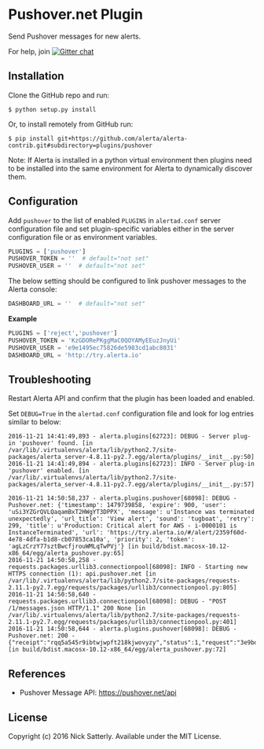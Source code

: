 Pushover.net Plugin
===================

Send Pushover messages for new alerts.

For help, join [![Gitter chat](https://badges.gitter.im/alerta/chat.png)](https://gitter.im/alerta/chat)

Installation
------------

Clone the GitHub repo and run:

    $ python setup.py install

Or, to install remotely from GitHub run:

    $ pip install git+https://github.com/alerta/alerta-contrib.git#subdirectory=plugins/pushover

Note: If Alerta is installed in a python virtual environment then plugins
need to be installed into the same environment for Alerta to dynamically
discover them.

Configuration
-------------

Add `pushover` to the list of enabled `PLUGINS` in `alertad.conf` server
configuration file and set plugin-specific variables either in the
server configuration file or as environment variables.

```python
PLUGINS = ['pushover']
PUSHOVER_TOKEN = ''  # default="not set"
PUSHOVER_USER = ''  # default="not set"
```

The below setting should be configured to link pushover messages to
the Alerta console:

```python
DASHBOARD_URL = ''  # default="not set"
```

**Example**

```python
PLUGINS = ['reject','pushover']
PUSHOVER_TOKEN = 'KzGDORePKggMaC0QOYAMyEEuzJnyUi'
PUSHOVER_USER = 'e9e1495ec75826de5983cd1abc8031'
DASHBOARD_URL = 'http://try.alerta.io'
```

Troubleshooting
---------------

Restart Alerta API and confirm that the plugin has been loaded and enabled.

Set `DEBUG=True` in the `alertad.conf` configuration file and look for log
entries similar to below:

```
2016-11-21 14:41:49,893 - alerta.plugins[62723]: DEBUG - Server plug-in 'pushover' found. [in /var/lib/.virtualenvs/alerta/lib/python2.7/site-packages/alerta_server-4.8.11-py2.7.egg/alerta/plugins/__init__.py:50]
2016-11-21 14:41:49,894 - alerta.plugins[62723]: INFO - Server plug-in 'pushover' enabled. [in /var/lib/.virtualenvs/alerta/lib/python2.7/site-packages/alerta_server-4.8.11-py2.7.egg/alerta/plugins/__init__.py:57]
```
```
2016-11-21 14:50:58,237 - alerta.plugins.pushover[68098]: DEBUG - Pushover.net: {'timestamp': 1479739858, 'expire': 900, 'user': 'uSi3YZGrQVLQaqamBxT2HWgYT3DPPX', 'message': u'Instance was terminated unexpectedly', 'url_title': 'View alert', 'sound': 'tugboat', 'retry': 299, 'title': u'Production: Critical alert for AWS - i-0000101 is InstanceTerminated', 'url': 'https://try.alerta.io/#/alert/2359f60d-4e78-4dfa-b1d8-cb07853ca10a', 'priority': 2, 'token': 'agLzCrzY77sztBwcfjrouWMLqTwPVj'} [in build/bdist.macosx-10.12-x86_64/egg/alerta_pushover.py:65]
2016-11-21 14:50:58,258 - requests.packages.urllib3.connectionpool[68098]: INFO - Starting new HTTPS connection (1): api.pushover.net [in /var/lib/.virtualenvs/alerta/lib/python2.7/site-packages/requests-2.11.1-py2.7.egg/requests/packages/urllib3/connectionpool.py:805]
2016-11-21 14:50:58,640 - requests.packages.urllib3.connectionpool[68098]: DEBUG - "POST /1/messages.json HTTP/1.1" 200 None [in /var/lib/.virtualenvs/alerta/lib/python2.7/site-packages/requests-2.11.1-py2.7.egg/requests/packages/urllib3/connectionpool.py:401]
2016-11-21 14:50:58,644 - alerta.plugins.pushover[68098]: DEBUG - Pushover.net: 200 - {"receipt":"rqq5a545r9ibtwjwpft218kjwovyzy","status":1,"request":"3e9bdc39a2c857e25625c83cc63cf959"} [in build/bdist.macosx-10.12-x86_64/egg/alerta_pushover.py:72]
```

References
----------

  * Pushover Message API: https://pushover.net/api

License
-------

Copyright (c) 2016 Nick Satterly. Available under the MIT License.
